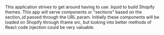 This application strives to get around having to use .liquid to build
Shopify themes. This app will serve components or "sections" based on
the section_id passed through the URL param. Initially these 
components will be loaded on Shopify through iframe src, but looking
into better methods of React code injection could be very valuable.